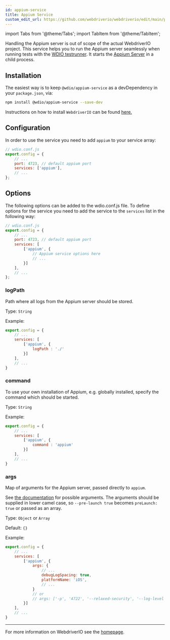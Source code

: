 ```yaml
---
id: appium-service
title: Appium Service
custom_edit_url: https://github.com/webdriverio/webdriverio/edit/main/packages/wdio-appium-service/README.md
---
```


import Tabs from '@theme/Tabs';
import TabItem from '@theme/TabItem';

Handling the Appium server is out of scope of the actual WebdriverIO project. This service helps you to run the Appium server seamlessly when running tests with the [WDIO testrunner](https://webdriver.io/docs/clioptions). It starts the [Appium Server](http://appium.io/docs/en/about-appium/getting-started/index.html#starting-appium) in a child process.

## Installation

The easiest way is to keep `@wdio/appium-service` as a devDependency in your `package.json`, via:

```sh
npm install @wdio/appium-service --save-dev
```

Instructions on how to install `WebdriverIO` can be found [here.](https://webdriver.io/docs/gettingstarted)

## Configuration

In order to use the service you need to add `appium` to your service array:

```js
// wdio.conf.js
export.config = {
    // ...
    port: 4723, // default appium port
    services: ['appium'],
    // ...
};
```

## Options

The following options can be added to the wdio.conf.js file. To define options for the service you need to add the service to the `services` list in the following way:

```js
// wdio.conf.js
export.config = {
    // ...
    port: 4723, // default appium port
    services: [
        ['appium', {
            // Appium service options here
            // ...
        }]
    ],
    // ...
};
```

### logPath
Path where all logs from the Appium server should be stored.

Type: `String`

Example:
```js
export.config = {
    // ...
    services: [
        ['appium', {
            logPath : './'
        }]
    ],
    // ...
}
```

### command
To use your own installation of Appium, e.g. globally installed, specify the command which should be started.

Type: `String`

Example:
```js
export.config = {
    // ...
    services: [
        ['appium', {
            command : 'appium'
        }]
    ],
    // ...
}
```

### args
Map of arguments for the Appium server, passed directly to `appium`.

See [the documentation](http://appium.io/docs/en/writing-running-appium/server-args/index.html) for possible arguments.
The arguments should be supplied in lower camel case, so `--pre-launch true` becomes `preLaunch: true` or passed as an array.

Type: `Object` or `Array`

Default: `{}`

Example:
```js
export.config = {
    // ...
    services: [
        ['appium', {
            args: {
                // ...
                debugLogSpacing: true,
                platformName: 'iOS',
                // ...
            }
            // or
            // args: ['-p', '4722', '--relaxed-security', '--log-level', 'info:info']
        }]
    ],
    // ...
}
```

----

For more information on WebdriverIO see the [homepage](https://webdriver.io).
